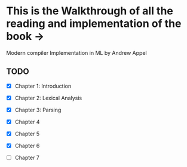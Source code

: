 # This is the Walkthrough of all the reading and implementation of the book ->

Modern compiler Implementation in ML by Andrew Appel

## TODO

- [x] Chapter 1: Introduction 
- [x] Chapter 2: Lexical Analysis 
- [x] Chapter 3: Parsing
- [x] Chapter 4
- [x] Chapter 5
- [x] Chapter 6
- [ ] Chapter 7

